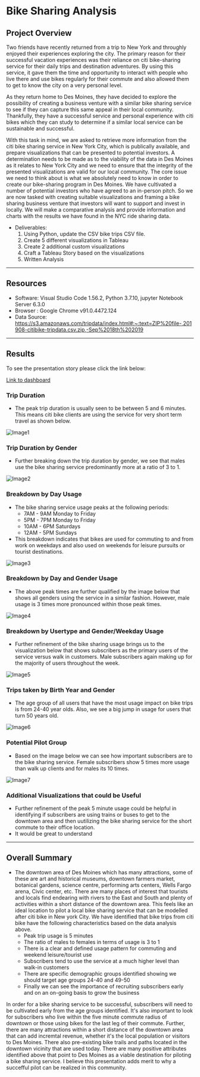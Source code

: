 # Bike Sharing Analysis


## Project Overview

Two friends have recently returned from a trip to New York and throughly enjoyed their experiences exploring the city. The primary reason for their successful vacation experiences was their reliance on citi bike-sharing service for their daily trips and destination adventures. By using this service, it gave them the time and opportunity to interact with people who live there and use bikes regularly for their commute and also allowed them to get to know the city on a very personal level.

As they return home to Des Moines, they have decided to explore the possibility of creating a business venture with a similar bike sharing service to see if they can capture this same appeal in their local community. Thankfully, they have a successful service and personal experience with citi bikes which they can study to determine if a similar local service can be sustainable and successful.

With this task in mind, we are asked to retrieve more information from the citi bike sharing service in New York City, which is publically available, and prepare visualizations that can be presented to potential investors. A determination needs to be made as to the viability of the data in Des Moines as it relates to New York City and we need to ensure that the integrity of the presented visualizations are valid for our local community. The core issue we need to think about is what we absolutely need to know in order to create our bike-sharing program in Des Moines. We have cultivated a number of potential investors who have agreed to an in-person pitch. So we are now tasked with creating suitable visualizations and framing a bike sharing business venture that investors will want to support and invest in locally. We will make a comparative analysis and provide information and charts with the results we have found in the NYC ride sharing data.

- Deliverables:
  1. Using Python, update the CSV bike trips CSV file.
  2. Create 5 different visualizations in Tableau
  3. Create 2 additional custom visualizations
  4. Craft a Tableau Story based on the visualizations
  5. Written Analysis
------------------------------------------------------------------------------------------------------------

## Resources
- Software: Visual Studio Code 1.56.2, Python 3.7.10, jupyter Notebook Server 6.3.0
- Browser : Google Chrome v91.0.4472.124 
- Data Source: https://s3.amazonaws.com/tripdata/index.html#:~:text=ZIP%20file-,201908-citibike-tripdata.csv.zip,-Sep%2018th%202019

------------------------------------------------------------------------------------------------------------

## Results

To see the presentation story please click the link below:

[Link to dashboard](https://public.tableau.com/app/profile/barney.bullock/viz/Challenge14v2/CitiBikeStory?publish=yes)

### Trip Duration
- The peak trip duration is usually seen to be between 5 and 6 minutes. This means citi bike clients are using the service for very short term travel as shown below.

![Image1](images/1UserCheckout1.png)

### Trip Duration by Gender
- Further breaking down the trip duration by gender, we see that males use the bike sharing service predominantly more at a ratio of 3 to 1.

![Image2](images/2GenderCheckout1.png)

### Breakdown by Day Usage
- The bike sharing service usage peaks at the following periods:
  - 7AM - 9AM Monday to Friday
  - 5PM - 7PM Monday to Friday
  - 10AM - 6PM Saturdays
  - 12AM - 5PM Sundays
- This breakdown indicates that bikes are used for commuting to and from work on weekdays and also used on weekends for leisure pursuits or tourist destinations.

![Image3](images/3Trips1.png)

### Breakdown by Day and Gender Usage
- The above peak times are further qualified by the image below that shows all genders using the service in a similar fashion. However, male usage is 3 times more pronounced within those peak times.

![Image4](images/4TripsbyGender1.png)

### Breakdown by Usertype and Gender/Weekday Usage
- Further refinement of the bike sharing usage brings us to the visualization below that shows subscribers as the primary users of the service versus walk in customers. Male subscribers again making up for the majority of users throughout the week.

![Image5](images/5TripsType1.png)

### Trips taken by Birth Year and Gender
- The age group of all users that have the most usage impact on bike trips is from 24-40 year olds. Also, we see a big jump in usage for users that turn 50 years old.

![Image6](images/6BirthGender1.png)

### Potential Pilot Group
- Based on the image below we can see how important subscribers are to the bike sharing service. Female subscribers show 5 times more usage than walk up clients and for males its 10 times.

![Image7](images/7TypeGender1.png)

### Additional Visualizations that could be Useful
- Further refinement of the peak 5 minute usage could be helpful in identifying if subscribers are using trains or buses to get to the downtown area and then uutilizing the bike sharing service for the short commute to their office location.
- It would be great to understand 

------------------------------------------------------------------------------------------------------------

## Overall Summary
- The downtown area of Des Moines which has many attractions, some of these are art and historical museums, downtown farmers market, botanical gardens, science centre, performing arts centers, Wells Fargo arena, Civic center, etc. There are many places of interest that tourists and locals find endearing with rivers to the East and South and plenty of activities within a short distance of the downtown area. This feels like an ideal location to pilot a local bike sharing service that can be modelled after citi bike in New york City. We have identified that bike trips from citi bike have the following characteristics based on the data analysis above.
  - Peak trip usage is 5 minutes
  - The ratio of males to females in terms of usage is 3 to 1
  - There is a clear and defined usage pattern for commuting and weekend leisure/tourist use
  - Subscribers tend to use the service at a much higher level than walk-in customers
  - There are specific demographic groups identified showing we should target age groups 24-40 and 49-50
  - Finally we can see the importance of recruiting subscribers early and on an on-going basis to grow the business

In order for a bike sharing service to be successful, subscribers will need to be cultivated early from the age groups identified. It's also important to look for subscribers who live within the five minute commute radius of downtown or those using bikes for the last leg of their commute. Further, there are many attractions within a short distance of the downtown area that can add incremtal revenue, whether it's the local population or visitors to Des Moines. There also pre-existing bike trails and paths located in the downtown vicinity that are used today. There are many positive attributes identified above that point to Des Moines as a viable destination for piloting a bike sharing service. I believe this presentation adds merit to why a succefful pilot can be realized in this community.
